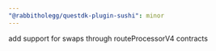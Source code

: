 ```yaml
---
"@rabbitholegg/questdk-plugin-sushi": minor
---
```


add support for swaps through routeProcessorV4 contracts
